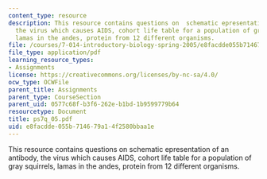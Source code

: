 ```yaml
---
content_type: resource
description: This resource contains questions on  schematic epresentation of an antibody,
  the virus which causes AIDS, cohort life table for a population of gray squirrels,
  lamas in the andes, protein from 12 different organisms.
file: /courses/7-014-introductory-biology-spring-2005/e8facdde055b714679a14f2580bbaa1e_ps7q_05.pdf
file_type: application/pdf
learning_resource_types:
- Assignments
license: https://creativecommons.org/licenses/by-nc-sa/4.0/
ocw_type: OCWFile
parent_title: Assignments
parent_type: CourseSection
parent_uid: 0577c68f-b3f6-262e-b1bd-1b9599779b64
resourcetype: Document
title: ps7q_05.pdf
uid: e8facdde-055b-7146-79a1-4f2580bbaa1e
---
```

This resource contains questions on  schematic epresentation of an antibody, the virus which causes AIDS, cohort life table for a population of gray squirrels, lamas in the andes, protein from 12 different organisms.